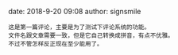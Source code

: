 date: 2018-9-20 09:08
author: signsmile

    这是第一篇评论，主要是为了测试下评论系统的功能。
    文件名跟文章需要一致，但是它自己转换成拼音，有点不优雅。
    不过不管怎样反正现在至少能用了。
